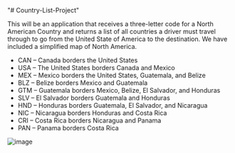 "# Country-List-Project" 

This will be an application that receives a three-letter code for a North American Country and returns a list of all countries a driver must travel through to go from the United State of America to the destination. We have included a simplified map of North America.

- CAN – Canada borders the United States 
- USA – The United States borders Canada and Mexico
- MEX – Mexico borders the United States, Guatemala, and Belize
- BLZ – Belize borders Mexico and Guatemala 
- GTM – Guatemala borders Mexico, Belize, El Salvador, and Honduras 
- SLV – El Salvador borders Guatemala and Honduras
- HND – Honduras borders Guatemala, El Salvador, and Nicaragua
- NIC – Nicaragua borders Honduras and Costa Rica 
- CRI – Costa Rica borders Nicaragua and Panama 
- PAN – Panama borders Costa Rica

![image](https://user-images.githubusercontent.com/73940626/139483652-80109c31-ddaa-4852-88f2-c3e0673f8e26.png)

